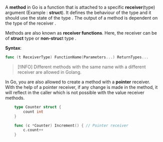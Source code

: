 A **method** in Go is a function that is attached to a specific **receiver**(type) argument (Example : **struct**). It defines the behaviour of the type and it should use the state of the type . The output of a method is dependent on the type of the receiver . 

Methods are also known as **receiver functions**. Here, the receiver can be of **struct** type or **non-struc**t type .

**Syntax**:
```Go
func (t ReceiverType) FunctionName(Parameters...) ReturnTypes...
```

> [!INFO] Different methods with the same name with a different receiver are allowed in Golang.

In Go, you are also allowed to create a method with a **pointer** receiver.  
With the help of a pointer receiver, if any change is made in the method, it will reflect in the caller which is not possible with the value receiver methods.

```Go
    type Counter struct {
        count int
    }

    func (c *Counter) Increment() { // Pointer receiver
        c.count++
    }

```



